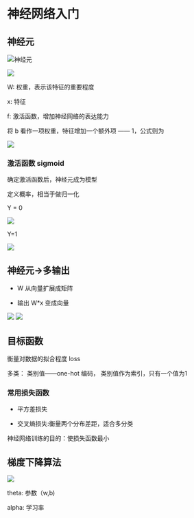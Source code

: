 # 神经网络入门

## 神经元

![神经元](placeholder)

<img src="https://latex.codecogs.com/gif.latex?h_{W,b}(x) = f(\sum^3_{i=1}W_ix_i+b)">

W: 权重，表示该特征的重要程度

x: 特征

f: 激活函数，增加神经网络的表达能力

将 b 看作一项权重，特征增加一个额外项 —— 1，公式则为

<img src="https://latex.codecogs.com/gif.latex?$h_{W,b}(x) = f(W^Tx)$">

### 激活函数 sigmoid

确定激活函数后，神经元成为模型

定义概率，相当于做归一化

Y = 0

<img src="https://latex.codecogs.com/gif.latex?P(Y=0|x)=\frac{1}{1+e^{-w^Tx}}">

Y=1

<img src="https://latex.codecogs.com/gif.latex?P(Y=1|x)=\frac{e^{-w^Tx}}{1+e^{-w^Tx}}">

## 神经元->多输出

* W 从向量扩展成矩阵

* 输出 W*x 变成向量

<img src="https://latex.codecogs.com/gif.latex?P(Y=k|x)=\frac{e^{-w_k^Tx}}{1+\sum^{k-1}_1e^{-w_k^Tx}}%20k=1,2,..K-1">

<img src="https://latex.codecogs.com/gif.latex?P(Y=k|x)=\frac{1}{1+\sum^{k-1}_1e^{-w_k^Tx}} k=K">


## 目标函数

衡量对数据的拟合程度 loss

多类：
类别值——one-hot 编码， 类别值作为索引，只有一个值为1

### 常用损失函数

* 平方差损失

* 交叉熵损失:衡量两个分布差距，适合多分类

神经网络训练的目的：使损失函数最小


## 梯度下降算法

<img src="https://latex.codecogs.com/gif.latex?\theta=\theta-\alpha\frac{\partial{L(x,y)}}{\partial{\theta}}">

theta: 参数（w,b)

alpha: 学习率